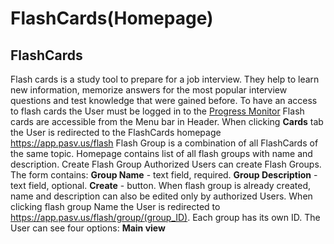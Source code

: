 # FlashCards(Homepage)

## FlashCards
Flash cards is a study tool to prepare for a job interview. 
They help to learn new information, memorize answers for the most popular interview questions and test knowledge that were gained before. 
To have an access to flash cards the User must be logged in to the [Progress Monitor](https://app.pasv.us)
Flash cards are accessible from the Menu bar in Header. When clicking **Cards** tab the User is redirected to the  FlashCards homepage
https://app.pasv.us/flash
Flash Group is a combination of all FlashCards of the same topic.
Homepage contains list of all flash groups with name and description.
Create Flash Group
Authorized Users can create Flash Groups. The form contains: 
**Group  Name** -  text field, required.
**Group Description** - text field, optional.
**Create** - button.
When flash group is already created, name and description can also be edited only by authorized Users.
When clicking flash group Name the User is redirected to https://app.pasv.us/flash/group/(group_ID).
Each group has its own ID.
The User can see four options: 
**Main view**
